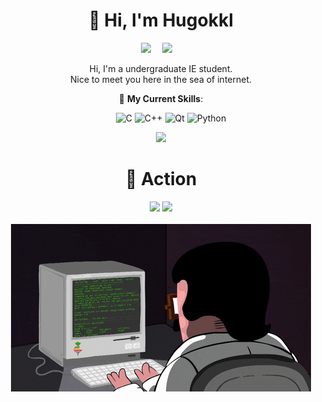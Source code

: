 <div align="center">

# 🙋 Hi, I'm Hugokkl
<!-- 个人资料徽标 -->

  <a href="https://zhangkeliang0627.github.io/"><img src="https://img.shields.io/badge/website-个人博客-blue"></a>&emsp;
  <a href="https://space.bilibili.com/7397484"><img src="https://img.shields.io/badge/bilibili-B%E7%AB%99-ff69b4"></a>&emsp;

Hi, I'm a undergraduate IE student.<br>Nice to meet you here in the sea of internet.

💪 **My Current Skills**:

&emsp;&emsp;
![C](https://img.shields.io/badge/c-%2300599C.svg?style=flat-square&logo=c&logoColor=white)
![C++](https://img.shields.io/badge/-C++-00599C?style=flat-square&logo=c)
![Qt](https://img.shields.io/badge/Qt-%23217346.svg?style=style=flat-square&logo=Qt&logoColor=white)
![Python](https://img.shields.io/badge/-Python-pink?style=flat-square&logo=Python)

<div align="center"><img src="https://cdn.cbd.int/anzhiyu-assets@1.0.11/image/common/github-info/personal-homepage-banner.jpg" /></div>

# 🚀 Action

<!-- GitHub数据统计 -->

<div align="center">
  <img height="135px" src="https://github-readme-stats.vercel.app/api?username=ZhangKeLiang0627&hide_title=true&hide_border=true&show_icons=trueline_height=21&text_color=000&icon_color=000&bg_color=0,ea6161,ffc64d,fffc4d,52fa5a&theme=graywhite" />
  <img height="135px" src="https://github-readme-stats.vercel.app/api/top-langs/?username=ZhangKeLiang0627&hide_title=true&hide_border=true&layout=compact&langs_count=6&text_color=000&icon_color=fff&bg_color=0,52fa5a,4dfcff,c64dff&theme=graywhite" />
</div>

<br>

<center><img src="images/coding.gif" width = "" height = ""></center>

</div>
